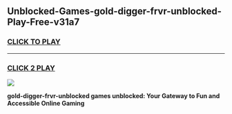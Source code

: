 
## Unblocked-Games-gold-digger-frvr-unblocked-Play-Free-v31a7
<h3>
<a href="https://premium76.site?title=gold-digger-frvr-unblocked&ref=20M">CLICK TO PLAY</a></h3>
<hr>

<h3>
<a href="https://premium76.site?title=gold-digger-frvr-unblocked&ref=20M">CLICK 2 PLAY</a>
  
</h3>

<a href="https://premium76.site?title=gold-digger-frvr-unblocked&ref=19M"><img src="https://clearcache.store/games.png"></a>


**gold-digger-frvr-unblocked games unblocked: Your Gateway to Fun and Accessible Online Gaming**
